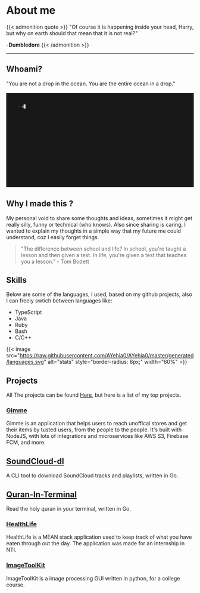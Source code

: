 # About me


{{< admonition quote >}}
"Of course it is happening inside your head, Harry, but why on earth should that mean that it is not real?" 

-**Dumbledore**
{{< /admonition >}}

___
## Whoami?

"You are not a drop in the ocean. You are the entire ocean in a drop."
<br>
<br>
![whoami](whoami.gif)

## Why I made this ?
My personal void to share some thoughts and ideas, sometimes it might get really silly, funny or technical (who knows). Also since sharing is caring, I wanted to explain my thoughts in a simple way that my future me could understand, coz I easily forget things.

> "The difference between school and life? In school, you're taught a lesson and then given a test. In life, you're given a test that teaches you a lesson." - Tom Bodett

## Skills

Below are some of the languages, I used, based on my github projects, also I can freely swtich between languages like:
- TypeScript
- Java
- Ruby
- Bash
- C/C++ 

{{< image src="https://raw.githubusercontent.com/AYehia0/AYehia0/master/generated/languages.svg" alt="stats" style="border-radius: 8px;" width="60%" >}}

## Projects

All The projects can be found [Here](https://github.com/AYehia0?tab=repositories), but here is a list of my top projects.

### [Gimme](https://github.com/AYehia0/Gimme)
Gimme is an application that helps users to reach unoffical stores and get their items by tusted users, from the people to the people.
It's built with NodeJS, with lots of integrations and microservices like AWS S3, Firebase FCM, and more.

## [SoundCloud-dl](https://github.com/AYehia0/soundcloud-dl)
A CLI tool to download SoundCloud tracks and playlists, written in Go. 

## [Quran-In-Terminal](https://github.com/AYehia0/quran-go)
Read the holy quran in your terminal, written in Go.

### [HealthLife](https://github.com/AYehia0/healthLife)
HealthLife is a MEAN stack application used to keep track of what you have eaten through out the day. The application was made for an Internship in NTI.

### [ImageToolKit](https://github.com/AYehia0/ImageToolKit)
ImageToolKit is a image processing GUI written in python, for a college course.




